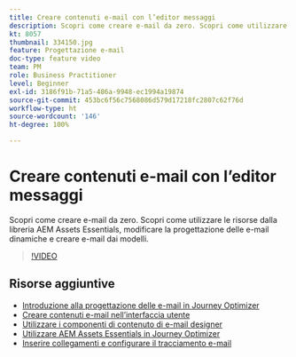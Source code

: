 ```yaml
---
title: Creare contenuti e-mail con l’editor messaggi
description: Scopri come creare e-mail da zero. Scopri come utilizzare le risorse dalla libreria AEM Assets Essentials, modificare la progettazione delle e-mail dinamiche e creare e-mail dai modelli.
kt: 8057
thumbnail: 334150.jpg
feature: Progettazione e-mail
doc-type: feature video
team: PM
role: Business Practitioner
level: Beginner
exl-id: 3186f91b-71a5-486a-9948-ec1994a19874
source-git-commit: 453bc6f56c7568086d579d17218fc2807c62f76d
workflow-type: ht
source-wordcount: '146'
ht-degree: 100%

---
```


# Creare contenuti e-mail con l’editor messaggi

Scopri come creare e-mail da zero. Scopri come utilizzare le risorse dalla libreria AEM Assets Essentials, modificare la progettazione delle e-mail dinamiche e creare e-mail dai modelli.

>[!VIDEO](https://video.tv.adobe.com/v/334150?quality=12)

## Risorse aggiuntive

* [Introduzione alla progettazione delle e-mail in Journey Optimizer](https://experienceleague.adobe.com/docs/journey-optimizer/using/create-messages/email-designer/design-emails.html?lang=it)
* [Creare contenuti e-mail nell’interfaccia utente](https://experienceleague.adobe.com/docs/journey-optimizer/using/create-messages/email-designer/create-email-content.html?lang=it)
* [Utilizzare i componenti di contenuto di e-mail designer](https://experienceleague.adobe.com/docs/journey-optimizer/using/create-messages/email-designer/content-components.html?lang=it)
* [Utilizzare AEM Assets Essentials in Journey Optimizer](https://experienceleague.adobe.com/docs/journey-optimizer/using/create-messages/assets-essentials.html?lang=it)
* [Inserire collegamenti e configurare il tracciamento e-mail](https://experienceleague.adobe.com/docs/journey-optimizer/using/reporting/message-tracking.html?lang=it)
